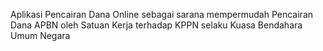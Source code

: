 Aplikasi Pencairan Dana Online sebagai sarana mempermudah Pencairan Dana APBN oleh Satuan Kerja terhadap KPPN selaku Kuasa Bendahara Umum Negara